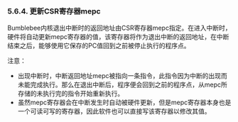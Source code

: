 ### **5.6.4. 更新CSR寄存器mepc**

Bumblebee内核退出中断时的返回地址由CSR寄存器mepc指定。在进入中断时，硬件将自动更新mepc寄存器的值，该寄存器将作为退出中断的返回地址，在中断结束之后，能够使用它保存的PC值回到之前被停止执行的程序点。

注意：

- 出现中断时，中断返回地址mepc被指向一条指令，此指令因为中断的出现而未能完成执行。那么在退出中断后，程序便会回到之前的程序点，从mepc所存储的未执行完的指令开始重新执行。
- 虽然mepc寄存器会在中断发生时自动被硬件更新，但是mepc寄存器本身也是一个可读可写的寄存器，因此软件也可以直接写该寄存器以修改其值。

